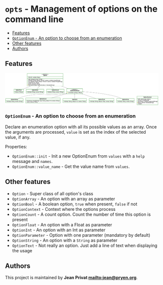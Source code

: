 # `opts` - Management of options on the command line

* [Features](#Features)
* [`OptionEnum` - An option to choose from an enumeration](#`OptionEnum`---An-option-to-choose-from-an-enumeration)
* [Other features](#Other-features)
* [Authors](#Authors)

## Features

![Diagram for `opts`](uml-opts.svg)

### `OptionEnum` - An option to choose from an enumeration

Declare an enumeration option with all its possible values as an array.
Once the arguments are processed, `value` is set as the index of the selected value, if any.

Properties:

* `OptionEnum::init` - Init a new OptionEnum from `values` with a `help` message and `names`.
* `OptionEnum::value_name` - Get the value name from `values`.

## Other features

* `Option` - Super class of all option's class
* `OptionArray` - An option with an array as parameter
* `OptionBool` - A boolean option, `true` when present, `false` if not
* `OptionContext` - Context where the options process
* `OptionCount` - A count option. Count the number of time this option is present
* `OptionFloat` - An option with a Float as parameter
* `OptionInt` - An option with an Int as parameter
* `OptionParameter` - Option with one parameter (mandatory by default)
* `OptionString` - An option with a `String` as parameter
* `OptionText` - Not really an option. Just add a line of text when displaying the usage

## Authors

This project is maintained by **Jean Privat <mailto:jean@pryen.org>**.
